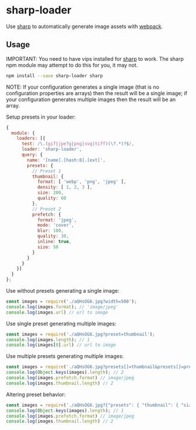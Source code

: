 # sharp-loader

Use [sharp] to automatically generate image assets with [webpack].

## Usage

IMPORTANT: You need to have vips installed for [sharp] to work. The sharp npm module may attempt to do this for you, it may not.

```sh
npm install --save sharp-loader sharp
```

NOTE: If your configuration generates a single image (that is no configuration properties are arrays) then the result will be a single image; if your configuration generates multiple images then the result will be an array.

Setup presets in your loader:

```javascript
{
  module: {
    loaders: [{
      test: /\.(gif|jpe?g|png|svg|tiff)(\?.*)?$/,
      loader: 'sharp-loader',
      query: {
        name: '[name].[hash:8].[ext]',
        presets: {
          // Preset 1
          thumbnail: {
            format: [ 'webp', 'png', 'jpeg' ],
            density: [ 1, 2, 3 ],
            size: 200,
            quality: 60
          },
          // Preset 2
          prefetch: {
            format: 'jpeg',
            mode: 'cover',
            blur: 100,
            quality: 30,
            inline: true,
            size: 50
          }
        }
      }
    }]
  }
};
```

Use without presets generating a single image:

```javascript
const images = require('./aQHsOG6.jpg?width=500');
console.log(images.format); // 'image/jpeg'
console.log(images.url) // url to image
```


Use single preset generating multiple images:

```javascript
const images = require('./aQHsOG6.jpg?preset=thumbnail');
console.log(images.length); // 1
console.log(images[0].url) // url to image
```

Use multiple presets generating multiple images:

```javascript
const images = require('./aQHsOG6.jpg?presets[]=thumbnail&presets[]=prefetch');
console.log(Object.keys(images).length); // 2
console.log(images.prefetch.format) // image/jpeg
console.log(images.thumbnail.length) // 2
```

Altering preset behavior:

```javascript
const images = require('./aQHsOG6.jpg?{"presets": { "thumbnail": { "size": 400 } }}');
console.log(Object.keys(images).length); // 1
console.log(images.prefetch.format) // image/jpeg
console.log(images.thumbnail.length) // 2
```


[sharp]: https://github.com/lovell/sharp
[webpack]: https://github.com/webpack/webpack

